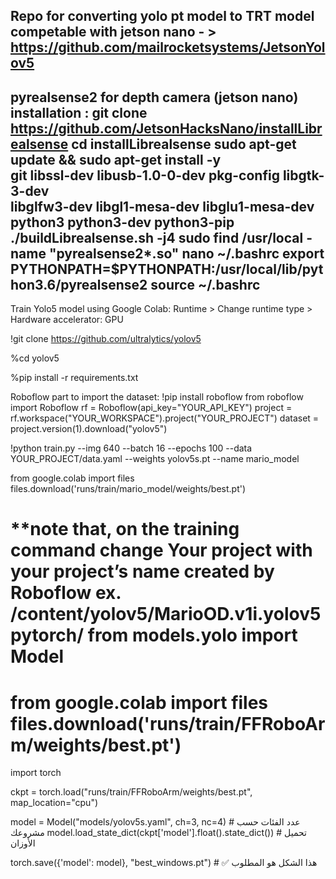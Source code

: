 Repo for converting yolo pt model to TRT model competable with jetson nano - > https://github.com/mailrocketsystems/JetsonYolov5
-------------------------------------
pyrealsense2 for depth camera (jetson nano) installation :
git clone https://github.com/JetsonHacksNano/installLibrealsense
cd installLibrealsense
sudo apt-get update && sudo apt-get install -y \
    git libssl-dev libusb-1.0-0-dev pkg-config libgtk-3-dev \
    libglfw3-dev libgl1-mesa-dev libglu1-mesa-dev \
    python3 python3-dev python3-pip
./buildLibrealsense.sh -j4
sudo find /usr/local -name "pyrealsense2*.so"
nano ~/.bashrc
export PYTHONPATH=$PYTHONPATH:/usr/local/lib/python3.6/pyrealsense2
source ~/.bashrc
---------------------------------------

Train Yolo5 model using Google Colab:
Runtime > Change runtime type > Hardware accelerator: GPU

!git clone https://github.com/ultralytics/yolov5

%cd yolov5

%pip install -r requirements.txt


Roboflow part to import the dataset:
!pip install roboflow
from roboflow import Roboflow
rf = Roboflow(api_key="YOUR_API_KEY")
project = rf.workspace("YOUR_WORKSPACE").project("YOUR_PROJECT")
dataset = project.version(1).download("yolov5")

!python train.py --img 640 --batch 16 --epochs 100 --data YOUR_PROJECT/data.yaml --weights yolov5s.pt --name mario_model

from google.colab import files
files.download('runs/train/mario_model/weights/best.pt')

**note that, on the training command change Your project with your project’s name created by Roboflow ex. /content/yolov5/MarioOD.v1i.yolov5pytorch/
from models.yolo import Model
====================
from google.colab import files
files.download('runs/train/FFRoboArm/weights/best.pt')
===================================
import torch

ckpt = torch.load("runs/train/FFRoboArm/weights/best.pt", map_location="cpu")

model = Model("models/yolov5s.yaml", ch=3, nc=4)  # عدد الفئات حسب مشروعك
model.load_state_dict(ckpt['model'].float().state_dict())  # تحميل الأوزان

torch.save({'model': model}, "best_windows.pt")  # ✅ هذا الشكل هو المطلوب
